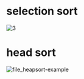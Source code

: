 # selection sort
![3](https://user-images.githubusercontent.com/26092150/43294025-58078d96-910b-11e8-93e0-fb1dfb47b4fd.JPG)

# head sort
![file_heapsort-example](https://user-images.githubusercontent.com/26092150/43346562-8dcf6106-91bf-11e8-9c68-d3bb81042841.gif)
